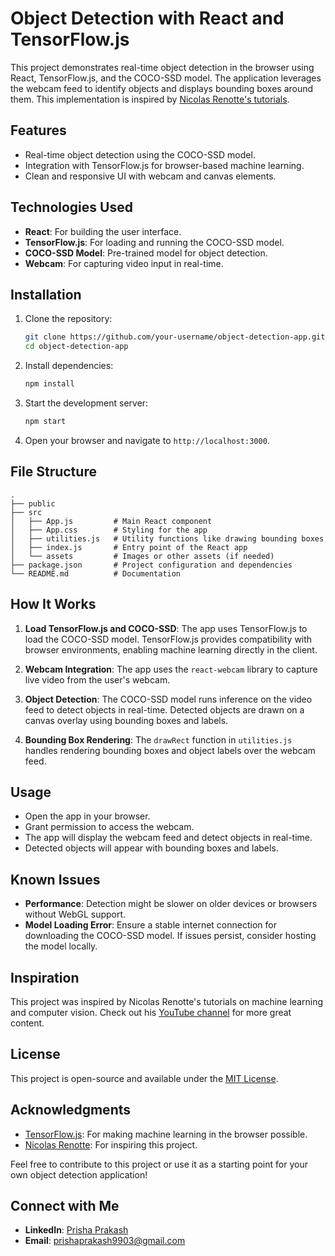 # Object Detection with React and TensorFlow.js

This project demonstrates real-time object detection in the browser using React, TensorFlow.js, and the COCO-SSD model. The application leverages the webcam feed to identify objects and displays bounding boxes around them. This implementation is inspired by [Nicolas Renotte's tutorials](https://www.youtube.com/c/NicolasRenotte).

## Features
- Real-time object detection using the COCO-SSD model.
- Integration with TensorFlow.js for browser-based machine learning.
- Clean and responsive UI with webcam and canvas elements.

## Technologies Used
- **React**: For building the user interface.
- **TensorFlow.js**: For loading and running the COCO-SSD model.
- **COCO-SSD Model**: Pre-trained model for object detection.
- **Webcam**: For capturing video input in real-time.

## Installation

1. Clone the repository:
   ```bash
   git clone https://github.com/your-username/object-detection-app.git
   cd object-detection-app
   ```

2. Install dependencies:
   ```bash
   npm install
   ```

3. Start the development server:
   ```bash
   npm start
   ```

4. Open your browser and navigate to `http://localhost:3000`.

## File Structure
```
.
├── public
├── src
│   ├── App.js         # Main React component
│   ├── App.css        # Styling for the app
│   ├── utilities.js   # Utility functions like drawing bounding boxes
│   ├── index.js       # Entry point of the React app
│   └── assets         # Images or other assets (if needed)
├── package.json       # Project configuration and dependencies
└── README.md          # Documentation
```

## How It Works

1. **Load TensorFlow.js and COCO-SSD**:
   The app uses TensorFlow.js to load the COCO-SSD model. TensorFlow.js provides compatibility with browser environments, enabling machine learning directly in the client.

2. **Webcam Integration**:
   The app uses the `react-webcam` library to capture live video from the user's webcam.

3. **Object Detection**:
   The COCO-SSD model runs inference on the video feed to detect objects in real-time. Detected objects are drawn on a canvas overlay using bounding boxes and labels.

4. **Bounding Box Rendering**:
   The `drawRect` function in `utilities.js` handles rendering bounding boxes and object labels over the webcam feed.

## Usage

- Open the app in your browser.
- Grant permission to access the webcam.
- The app will display the webcam feed and detect objects in real-time.
- Detected objects will appear with bounding boxes and labels.

## Known Issues

- **Performance**: Detection might be slower on older devices or browsers without WebGL support.
- **Model Loading Error**: Ensure a stable internet connection for downloading the COCO-SSD model. If issues persist, consider hosting the model locally.

## Inspiration
This project was inspired by Nicolas Renotte's tutorials on machine learning and computer vision. Check out his [YouTube channel](https://www.youtube.com/c/NicolasRenotte) for more great content.

## License
This project is open-source and available under the [MIT License](LICENSE).

## Acknowledgments
- [TensorFlow.js](https://www.tensorflow.org/js): For making machine learning in the browser possible.
- [Nicolas Renotte](https://www.youtube.com/c/NicolasRenotte): For inspiring this project.

Feel free to contribute to this project or use it as a starting point for your own object detection application!

## Connect with Me
- **LinkedIn**: [Prisha Prakash](www.linkedin.com/in/prisha-prakash-950816297)
- **Email**: prishaprakash9903@gmail.com

